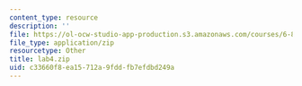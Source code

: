 ```yaml
---
content_type: resource
description: ''
file: https://ol-ocw-studio-app-production.s3.amazonaws.com/courses/6-881-computational-personal-genomics-making-sense-of-complete-genomes-spring-2016/c33660f8ea15712a9fddfb7efdbd249a_lab4.zip
file_type: application/zip
resourcetype: Other
title: lab4.zip
uid: c33660f8-ea15-712a-9fdd-fb7efdbd249a
---
```

